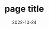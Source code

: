 ---
date: "2022-10-24"
weight: 80
title: "page title"
bgPicq: 
    alt: "Sweet couple"
    src: "bg-pic-02"
---
